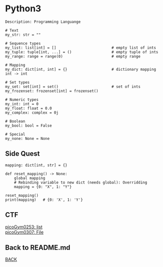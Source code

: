 # Python3

```
Description: Programming Languange

# Text
my_str: str = ""

# Sequence types
my_list: list[int] = []                         # empty list of ints
my_tuple: tuple[int, ...] = ()                  # empty tuple of ints
my_range: range = range(0)                      # empty range

# Mapping
my_dict: dict[int, int] = {}                    # dictionary mapping int -> int

# Set types
my_set: set[int] = set()                        # set of ints
my_frozenset: frozenset[int] = frozenset()

# Numeric types
my_int: int = 0
my_float: float = 0.0
my_complex: complex = 0j

# Boolean
my_bool: bool = False

# Special
my_none: None = None
```

## Side Quest
```
mapping: dict[int, str] = {}

def reset_mapping() -> None:
    global mapping
    # Rebinding variable to new dict (needs global): Overridding
    mapping = {0: "X", 1: "Y"}

reset_mapping()
print(mapping)   # {0: 'X', 1: 'Y'}
```

## CTF
[picoGym0253: list](../picoCTF/picoGym0253.md)<br>
[picoGym0307: File](../picoCTF/picoGym0307.md)

## Back to README.md
[BACK](../README.md)